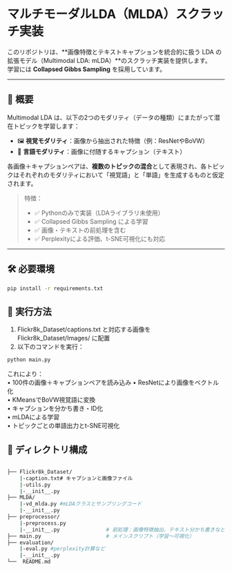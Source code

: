 # マルチモーダルLDA（MLDA）スクラッチ実装

このリポジトリは、**画像特徴とテキストキャプションを統合的に扱う LDA の拡張モデル（Multimodal LDA: mLDA）**のスクラッチ実装を提供します。  
学習には **Collapsed Gibbs Sampling** を採用しています。

---

## 📌 概要

Multimodal LDA は、以下の2つのモダリティ（データの種類）にまたがって潜在トピックを学習します：

- 🖼️ **視覚モダリティ**：画像から抽出された特徴（例：ResNetやBoVW）
- 📝 **言語モダリティ**：画像に付随するキャプション（テキスト）

各画像＋キャプションペアは、**複数のトピックの混合**として表現され、各トピックはそれぞれのモダリティにおいて「視覚語」と「単語」を生成するものと仮定されます。

> 特徴：
> - ✅ Pythonのみで実装（LDAライブラリ未使用）
> - ✅ Collapsed Gibbs Sampling による学習
> - ✅ 画像・テキストの前処理を含む
> - ✅ Perplexityによる評価、t-SNE可視化にも対応

---

## 🛠 必要環境
```bash
pip install -r requirements.txt
```

## 🚀 実行方法
1.	Flickr8k_Dataset/captions.txt と対応する画像を Flickr8k_Dataset/Images/ に配置
2.	以下のコマンドを実行：
```bash
python main.py
```
これにより： <br>
	•	100件の画像＋キャプションペアを読み込み
	•	ResNetにより画像をベクトル化<br>
	•	KMeansでBoVW視覚語に変換<br>
	•	キャプションを分かち書き・ID化<br>
	•	mLDAによる学習<br>
	•	トピックごとの単語出力とt-SNE可視化
## 📁 ディレクトリ構成

```bash

├── Flickr8k_Dataset/
    |-caption.txt# キャプションと画像ファイル
    |-utils.py
    |-__init__.py
├── MLDA/ 
    |-vd_mlda.py #mLDAクラスとサンプリングコード
    |-__init__.py                    
├── preprocessor/
    |-preprocess.py
    |-__init__.py               # 前処理：画像特徴抽出、テキスト分かち書きなど
├── main.py                     # メインスクリプト（学習〜可視化）
├── evaluation/
    |-eval.py #perplexity計算など
    |-__init__.py       
└──  README.md                  
